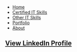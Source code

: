 <ul>
  <li><a href="#">Home</a></li>
  <li><a href="#">Certified IT Skills</a></li>
  <li><a href="#">Other IT Skills</a></li>
  <li><a href="#">Portfolio</a></li>
  <li><a href="#">About</a></li>
</ul>

## [View LinkedIn Profile](https://www.linkedin.com/in/mbhagwan)

